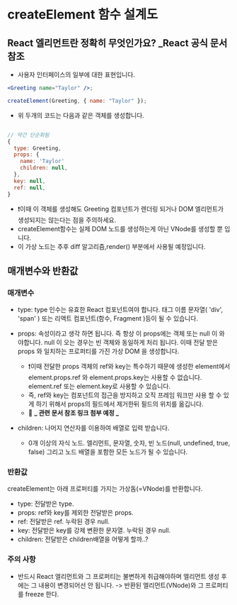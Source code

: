 # createElement 함수 설계도

## React 엘리먼트란 정확히 무엇인가요? \_React 공식 문서 참조

- 사용자 인터페이스의 일부에 대한 표현입니다.

```jsx
<Greeting name="Taylor" />;

createElement(Greeting, { name: "Taylor" });
```

- 위 두개의 코드는 다음과 같은 객체를 생성합니다.

```javascript

// 약간 단순화됨
{
  type: Greeting,
  props: {
    name: 'Taylor'
    children: null,
  },
  key: null,
  ref: null,
}
```

- ❗️이때 이 객체를 생성해도 Greeting 컴포넌트가 렌더링 되거나 DOM 엘리먼트가 생성되지는 않는다는 점을 주의하세요.
- createElement함수는 실제 DOM 노드를 생성하는게 아닌 VNode를 생성할 뿐 입니다.
- 이 가상 노드는 추후 diff 알고리즘,render() 부분에서 사용될 예정입니다.

## 매개변수와 반환값

### 매개변수

- type: type 인수는 유효한 React 컴포넌트여야 합니다. 태그 이름 문자열( 'div', 'span' ) 또는 리액트 컴포넌트(함수, Fragment )등이 될 수 있습니다.

- props: 속성이라고 생각 하면 됩니다. 즉 항상 이 props에는 객체 또는 null 이 와야합니다. null 이 오는 경우는 빈 객체와 동일하게 처리 됩니다. 이때 전달 받은 props 와 일치하는 프로퍼티를 가진 가상 DOM 을 생성합니다.

  - ❗️이때 전달한 props 객체의 ref와 key는 특수하기 때문에 생성한 element에서 element.props.ref 와 element.props.key는 사용할 수 없습니다. element.ref 또는 element.key로 사용할 수 있습니다.
  - 즉, ref와 key는 컴포넌트의 접근을 방지하고 오직 프레임 워크만 사용 할 수 있게 하기 위해서 props의 필드에서 제거한뒤 필드의 위치를 옮깁니다.
  - 🔗 **_ 관련 문서 참조 링크 첨부 예정 _**

- children: 나머지 연산자를 이용하여 배열로 입력 받습니다.
  - 0개 이상의 자식 노드. 엘리먼트, 문자열, 숫자, 빈 노드(null, undefined, true, false) 그리고 노드 배열을 포함한 모든 노드가 될 수 있습니다.

### 반환값

createElement는 아래 프로퍼티를 가지는 가상돔(=VNode)를 반환합니다.

- type: 전달받은 type.
- props: ref와 key를 제외한 전달받은 props.
- ref: 전달받은 ref. 누락된 경우 null.
- key: 전달받은 key를 강제 변환한 문자열. 누락된 경우 null.
- children: 전달받은 children배열을 어떻게 할까..?

### 주의 사항

- 반드시 React 엘리먼트와 그 프로퍼티는 불변하게 취급해야하며 엘리먼트 생성 후에는 그 내용이 변경되어선 안 됩니다. -> 반환된 엘리먼트(VNode)와 그 프로퍼티를 freeze 한다.
